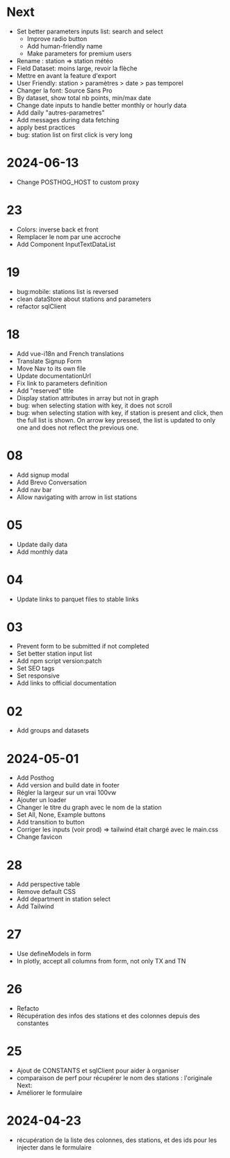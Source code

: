 # Next

- Set better parameters inputs list: search and select
  - Improve radio button
  - Add human-friendly name
  - Make parameters for premium users
- Rename : station => station météo
- Field Dataset: moins large, revoir la flèche
- Mettre en avant la feature d'export
- User Friendly: station > paramètres > date > pas temporel
- Changer la font: Source Sans Pro
- By dataset, show total nb points, min/max date
- Change date inputs to handle better monthly or hourly data
- Add daily "autres-parametres"
- Add messages during data fetching
- apply best practices
- bug: station list on first click is very long

# 2024-06-13

- Change POSTHOG_HOST to custom proxy

# 23

- Colors: inverse back et front
- Remplacer le nom par une accroche
- Add Component InputTextDataList

# 19

- bug:mobile: stations list is reversed
- clean dataStore about stations and parameters
- refactor sqlClient

# 18

- Add vue-i18n and French translations
- Translate Signup Form
- Move Nav to its own file
- Update documentationUrl
- Fix link to parameters definition
- Add "reserved" title
- Display station attributes in array but not in graph
- bug: when selecting station with key, it does not scroll
- bug: when selecting station with key, if station is present and click, then the full list is shown. On arrow key pressed, the list is updated to only one and does not reflect the previous one.

# 08

- Add signup modal
- Add Brevo Conversation
- Add nav bar
- Allow navigating with arrow in list stations

# 05

- Update daily data
- Add monthly data

# 04

- Update links to parquet files to stable links

# 03

- Prevent form to be submitted if not completed
- Set better station input list
- Add npm script version:patch
- Set SEO tags
- Set responsive
- Add links to official documentation

# 02

- Add groups and datasets

# 2024-05-01

- Add Posthog
- Add version and build date in footer
- Régler la largeur sur un vrai 100vw
- Ajouter un loader
- Changer le titre du graph avec le nom de la station
- Set All, None, Example buttons
- Add transition to button
- Corriger les inputs (voir prod) => tailwind était chargé avec le main.css
- Change favicon

# 28

- Add perspective table
- Remove default CSS
- Add department in station select
- Add Tailwind

# 27

- Use defineModels in form
- In plotly, accept all columns from form, not only TX and TN

# 26

- Refacto
- Récupération des infos des stations et des colonnes depuis des constantes

# 25

- Ajout de CONSTANTS et sqlClient pour aider à organiser
- comparaison de perf pour récupérer le nom des stations : l'originale
  Next:
- Améliorer le formulaire

# 2024-04-23

- récupération de la liste des colonnes, des stations, et des ids pour les injecter dans le formulaire
